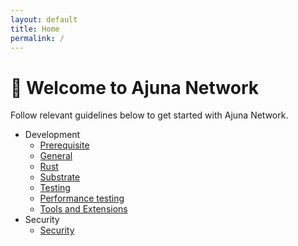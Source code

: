 ```yaml
---
layout: default
title: Home
permalink: /
---
```


# 👋 Welcome to Ajuna Network

Follow relevant guidelines below to get started with Ajuna Network.

- Development
  - [Prerequisite](/docs/development/prerequisite.md)
  - [General](/docs/development/general.md)
  - [Rust](/docs/development/rust.md)
  - [Substrate](/docs/development/substrate.md)
  - [Testing](/docs/testing/testing.md)
  - [Performance testing](/docs/testing/performance.md)
  - [Tools and Extensions](/docs/development/tools-and-extensions.md)
- Security
  - [Security](/docs/security/security.md)
